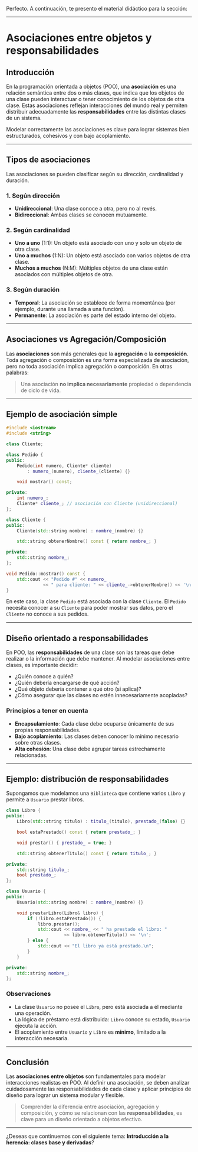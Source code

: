 Perfecto. A continuación, te presento el material didáctico para la sección:

---

# Asociaciones entre objetos y responsabilidades

## Introducción

En la programación orientada a objetos (POO), una **asociación** es una relación semántica entre dos o más clases, que indica que los objetos de una clase pueden interactuar o tener conocimiento de los objetos de otra clase. Estas asociaciones reflejan interacciones del mundo real y permiten distribuir adecuadamente las **responsabilidades** entre las distintas clases de un sistema.

Modelar correctamente las asociaciones es clave para lograr sistemas bien estructurados, cohesivos y con bajo acoplamiento.

---

## Tipos de asociaciones

Las asociaciones se pueden clasificar según su dirección, cardinalidad y duración.

### 1. Según dirección

* **Unidireccional**: Una clase conoce a otra, pero no al revés.
* **Bidireccional**: Ambas clases se conocen mutuamente.

### 2. Según cardinalidad

* **Uno a uno** (1:1): Un objeto está asociado con uno y solo un objeto de otra clase.
* **Uno a muchos** (1\:N): Un objeto está asociado con varios objetos de otra clase.
* **Muchos a muchos** (N\:M): Múltiples objetos de una clase están asociados con múltiples objetos de otra.

### 3. Según duración

* **Temporal**: La asociación se establece de forma momentánea (por ejemplo, durante una llamada a una función).
* **Permanente**: La asociación es parte del estado interno del objeto.

---

## Asociaciones vs Agregación/Composición

Las **asociaciones** son más generales que la **agregación** o la **composición**. Toda agregación o composición es una forma especializada de asociación, pero no toda asociación implica agregación o composición. En otras palabras:

> Una asociación **no implica necesariamente** propiedad o dependencia de ciclo de vida.

---

## Ejemplo de asociación simple

```cpp
#include <iostream>
#include <string>

class Cliente;

class Pedido {
public:
    Pedido(int numero, Cliente* cliente) 
        : numero_(numero), cliente_(cliente) {}

    void mostrar() const;

private:
    int numero_;
    Cliente* cliente_; // asociación con Cliente (unidireccional)
};

class Cliente {
public:
    Cliente(std::string nombre) : nombre_(nombre) {}

    std::string obtenerNombre() const { return nombre_; }

private:
    std::string nombre_;
};

void Pedido::mostrar() const {
    std::cout << "Pedido #" << numero_
              << " para cliente: " << cliente_->obtenerNombre() << '\n';
}
```

En este caso, la clase `Pedido` está asociada con la clase `Cliente`. El `Pedido` necesita conocer a su `Cliente` para poder mostrar sus datos, pero el `Cliente` no conoce a sus pedidos.

---

## Diseño orientado a responsabilidades

En POO, las **responsabilidades** de una clase son las tareas que debe realizar o la información que debe mantener. Al modelar asociaciones entre clases, es importante decidir:

* ¿Quién conoce a quién?
* ¿Quién debería encargarse de qué acción?
* ¿Qué objeto debería contener a qué otro (si aplica)?
* ¿Cómo asegurar que las clases no estén innecesariamente acopladas?

### Principios a tener en cuenta

* **Encapsulamiento**: Cada clase debe ocuparse únicamente de sus propias responsabilidades.
* **Bajo acoplamiento**: Las clases deben conocer lo mínimo necesario sobre otras clases.
* **Alta cohesión**: Una clase debe agrupar tareas estrechamente relacionadas.

---

## Ejemplo: distribución de responsabilidades

Supongamos que modelamos una `Biblioteca` que contiene varios `Libro` y permite a `Usuario` prestar libros.

```cpp
class Libro {
public:
    Libro(std::string titulo) : titulo_(titulo), prestado_(false) {}

    bool estaPrestado() const { return prestado_; }

    void prestar() { prestado_ = true; }

    std::string obtenerTitulo() const { return titulo_; }

private:
    std::string titulo_;
    bool prestado_;
};

class Usuario {
public:
    Usuario(std::string nombre) : nombre_(nombre) {}

    void prestarLibro(Libro& libro) {
        if (!libro.estaPrestado()) {
            libro.prestar();
            std::cout << nombre_ << " ha prestado el libro: " 
                      << libro.obtenerTitulo() << '\n';
        } else {
            std::cout << "El libro ya está prestado.\n";
        }
    }

private:
    std::string nombre_;
};
```

### Observaciones

* La clase `Usuario` no posee el `Libro`, pero está asociada a él mediante una operación.
* La lógica de préstamo está distribuida: `Libro` conoce su estado, `Usuario` ejecuta la acción.
* El acoplamiento entre `Usuario` y `Libro` es **mínimo**, limitado a la interacción necesaria.

---

## Conclusión

Las **asociaciones entre objetos** son fundamentales para modelar interacciones realistas en POO. Al definir una asociación, se deben analizar cuidadosamente las responsabilidades de cada clase y aplicar principios de diseño para lograr un sistema modular y flexible.

> Comprender la diferencia entre asociación, agregación y composición, y cómo se relacionan con las **responsabilidades**, es clave para un diseño orientado a objetos efectivo.

---

¿Deseas que continuemos con el siguiente tema: **Introducción a la herencia: clases base y derivadas**?
